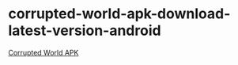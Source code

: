 ﻿# corrupted-world-apk-download-latest-version-android
[Corrupted World APK](https://corrupted-world.apkmodjoy.org/)
